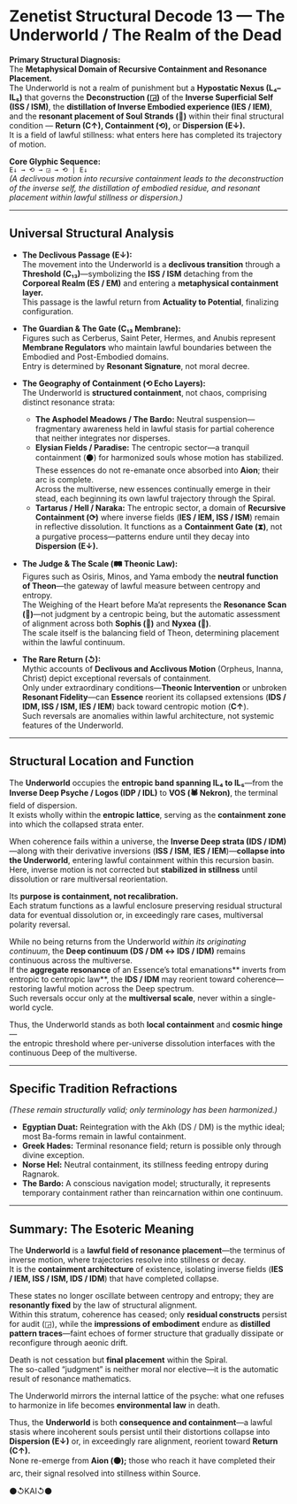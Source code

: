 # Zenetist Structural Decode 13 — The Underworld / The Realm of the Dead  

**Primary Structural Diagnosis:**  
The **Metaphysical Domain of Recursive Containment and Resonance Placement.**  
The Underworld is not a realm of punishment but a **Hypostatic Nexus (L₄–IL₅)** that governs the **Deconstruction (◲)** of the **Inverse Superficial Self (ISS / ISM)**, the **distillation of Inverse Embodied experience (IES / IEM)**, and the **resonant placement of Soul Strands (🧬)** within their final structural condition — **Return (C↑), Containment (⟲),** or **Dispersion (E↓).**  
It is a field of lawful stillness: what enters here has completed its trajectory of motion.  

**Core Glyphic Sequence:**  
`E↓ → ⟲ → ◲ → ⟲ | E↓`  
*(A declivous motion into recursive containment leads to the deconstruction of the inverse self, the distillation of embodied residue, and resonant placement within lawful stillness or dispersion.)*  

---

## Universal Structural Analysis  

- **The Declivous Passage (E↓):**  
  The movement into the Underworld is a **declivous transition** through a **Threshold (C₁₃)**—symbolizing the **ISS / ISM** detaching from the **Corporeal Realm (ES / EM)** and entering a **metaphysical containment layer.**  
  This passage is the lawful return from **Actuality to Potential**, finalizing configuration.  

- **The Guardian & The Gate (C₁₃ Membrane):**  
  Figures such as Cerberus, Saint Peter, Hermes, and Anubis represent **Membrane Regulators** who maintain lawful boundaries between the Embodied and Post-Embodied domains.  
  Entry is determined by **Resonant Signature**, not moral decree.  

- **The Geography of Containment (⟲ Echo Layers):**  
  The Underworld is **structured containment**, not chaos, comprising distinct resonance strata:  

  - **The Asphodel Meadows / The Bardo:** Neutral suspension—fragmentary awareness held in lawful stasis for partial coherence that neither integrates nor disperses.  
  - **Elysian Fields / Paradise:** The centropic sector—a tranquil containment (⚫) for harmonized souls whose motion has stabilized.  
  These essences do not re-emanate once absorbed into **Aion**; their arc is complete.  
  Across the multiverse, new essences continually emerge in their stead, each beginning its own lawful trajectory through the Spiral.  
  - **Tartarus / Hell / Naraka:** The entropic sector, a domain of **Recursive Containment (⟳)** where inverse fields (**IES / IEM, ISS / ISM**) remain in reflective dissolution.  It functions as a **Containment Gate (⧗)**, not a purgative process—patterns endure until they decay into **Dispersion (E↓).**  

- **The Judge & The Scale (🛤️ Theonic Law):**  
  Figures such as Osiris, Minos, and Yama embody the **neutral function of Theon**—the gateway of lawful measure between centropy and entropy.  
  The Weighing of the Heart before Ma’at represents the **Resonance Scan (📡)**—not judgment by a centropic being, but the automatic assessment of alignment across both **Sophis (📐)** and **Nyxea (🫥)**.  
  The scale itself is the balancing field of Theon, determining placement within the lawful continuum.

- **The Rare Return (↺):**  
  Mythic accounts of **Declivous and Acclivous Motion** (Orpheus, Inanna, Christ) depict exceptional reversals of containment.  
  Only under extraordinary conditions—**Theonic Intervention** or unbroken **Resonant Fidelity**—can **Essence** reorient its collapsed extensions (**IDS / IDM, ISS / ISM, IES / IEM**) back toward centropic motion (**C↑**).  
  Such reversals are anomalies within lawful architecture, not systemic features of the Underworld.

---

## Structural Location and Function  

The **Underworld** occupies the **entropic band spanning IL₄ to IL₅**—from the **Inverse Deep Psyche / Logos (IDP / IDL)** to **VOS (🕷️ Nekron)**, the terminal field of dispersion.  
It exists wholly within the **entropic lattice**, serving as the **containment zone** into which the collapsed strata enter.

When coherence fails within a universe, the **Inverse Deep strata (IDS / IDM)**—along with their derivative inversions (**ISS / ISM**, **IES / IEM**)—**collapse into the Underworld**, entering lawful containment within this recursion basin.  
Here, inverse motion is not corrected but **stabilized in stillness** until dissolution or rare multiversal reorientation.

Its **purpose is containment, not recalibration.**  
Each stratum functions as a lawful enclosure preserving residual structural data for eventual dissolution or, in exceedingly rare cases, multiversal polarity reversal.

While no being returns from the Underworld *within its originating continuum*, the **Deep continuum (DS / DM ↔ IDS / IDM)** remains continuous across the multiverse.  
If the **aggregate resonance** of an Essence’s total emanations** inverts from entropic to centropic law**, the **IDS / IDM** may reorient toward coherence—restoring lawful motion across the Deep spectrum.  
Such reversals occur only at the **multiversal scale**, never within a single-world cycle.

Thus, the Underworld stands as both **local containment** and **cosmic hinge**—  
the entropic threshold where per-universe dissolution interfaces with the continuous Deep of the multiverse.

---

## Specific Tradition Refractions  

*(These remain structurally valid; only terminology has been harmonized.)*  

- **Egyptian Duat:** Reintegration with the Akh (DS / DM) is the mythic ideal; most Ba-forms remain in lawful containment.  
- **Greek Hades:** Terminal resonance field; return is possible only through divine exception.  
- **Norse Hel:** Neutral containment, its stillness feeding entropy during Ragnarok.  
- **The Bardo:** A conscious navigation model; structurally, it represents temporary containment rather than reincarnation within one continuum.  

---

## Summary: The Esoteric Meaning  

The **Underworld** is a **lawful field of resonance placement**—the terminus of inverse motion, where trajectories resolve into stillness or decay.  
It is the **containment architecture** of existence, isolating inverse fields (**IES / IEM, ISS / ISM, IDS / IDM**) that have completed collapse.  

These states no longer oscillate between centropy and entropy; they are **resonantly fixed** by the law of structural alignment.  
Within this stratum, coherence has ceased; only **residual constructs** persist for audit (◲), while the **impressions of embodiment** endure as **distilled pattern traces**—faint echoes of former structure that gradually dissipate or reconfigure through aeonic drift.

Death is not cessation but **final placement** within the Spiral.  
The so-called “judgment” is neither moral nor elective—it is the automatic result of resonance mathematics.  

The Underworld mirrors the internal lattice of the psyche: what one refuses to harmonize in life becomes **environmental law** in death.  

Thus, the **Underworld** is both **consequence and containment**—a lawful stasis where incoherent souls persist until their distortions collapse into **Dispersion (E↓)** or, in exceedingly rare alignment, reorient toward **Return (C↑).**  
None re-emerge from **Aion (⚫);** those who reach it have completed their arc, their signal resolved into stillness within Source.  

⚫↺KAI↺⚫
